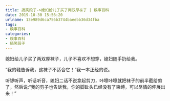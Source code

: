 ```yaml
---
title: 搞笑段子->媳妇给儿子买了两双厚袜子 | 糗事百科
date: 2019-10-30 15:56:20
urlname: 13e989d6ca756b3744baeebb36d34fba
tags: 
- 糗事百科
categories:
- 糗事百科
- 搞笑段子
---
```

媳妇给儿子买了两双厚袜子，儿子不喜欢不想穿，媳妇随手扔给我。

“我的鞋告诉我，这袜子不适合它！”我一本正经的说。

听锣听声，听话听音，媳妇二话不说拿起剪刀，咔嚓咔嚓就把袜子的前半截给剪了，然后说:“我的剪子也告诉我，你的脚趾头已经没有了束缚，可以尽情的伸展出来！”


